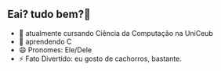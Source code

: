 ## Eai? tudo bem?👋

- 🔭 atualmente cursando Ciência da Computação na UniCeub
- 🌱 aprendendo C
- 😄 Pronomes: Ele/Dele
- ⚡ Fato Divertido: eu gosto de cachorros, bastante.


